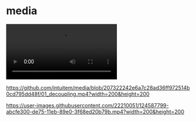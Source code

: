 # media

<video src="01_decoupling.mp4"></video>

https://github.com/intuitem/media/blob/207322242e6a7c28ad36ff972514b0cd795dd48f/01_decoupling.mp4?width=200&height=200

https://user-images.githubusercontent.com/22210051/124587799-abcfe300-de75-11eb-89e0-3f68ed20b79b.mp4?width=200&height=200
